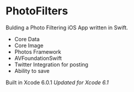 # PhotoFilters

Bulding a Photo Filtering iOS App written in Swift.

+ Core Data
+ Core Image
+ Photos Framework
+ AVFoundationSwift
+ Twitter Integration for posting
+ Ability to save


Built in Xcode 6.0.1
*Updated for Xcode 6.1*
